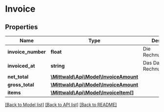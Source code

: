 # Invoice

## Properties
Name | Type | Description | Notes
------------ | ------------- | ------------- | -------------
**invoice_number** | **float** | Die Rechnungsnummer | 
**invoiced_at** | **string** | Das Datum der Rechnungsstellung | 
**net_total** | [**\Mittwald\Api\Model\InvoiceAmount**](InvoiceAmount.md) |  | 
**gross_total** | [**\Mittwald\Api\Model\InvoiceAmount**](InvoiceAmount.md) |  | 
**items** | [**\Mittwald\Api\Model\InvoiceItem[]**](InvoiceItem.md) |  | 

[[Back to Model list]](../README.md#documentation-for-models) [[Back to API list]](../README.md#documentation-for-api-endpoints) [[Back to README]](../README.md)



